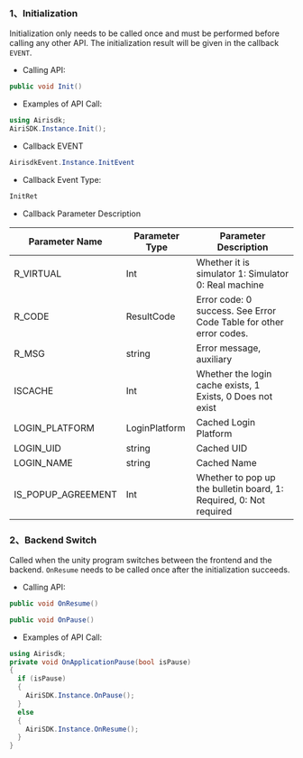 
### 1、Initialization

Initialization only needs to be called once and must be performed before calling any other API. The initialization result will be given in the callback ```EVENT```.

 + Calling API:		
 ```csharp
 public void Init()
 ```
 + Examples of API Call:
```csharp
using Airisdk;
AiriSDK.Instance.Init();
```
 + Callback EVENT		
```csharp
AirisdkEvent.Instance.InitEvent
```
 + Callback Event Type:
```csharp
InitRet
```
+ Callback Parameter Description

| Parameter Name | Parameter Type | Parameter Description |
| ------ | ------ | ------ |
| R_VIRTUAL | Int | Whether it is simulator 1: Simulator 0: Real machine |
| R_CODE | ResultCode | Error code: 0 success. See Error Code Table for other error codes. |
| R_MSG | string | Error message, auxiliary |
| ISCACHE | Int | Whether the login cache exists, 1 Exists, 0 Does not exist |
| LOGIN_PLATFORM | LoginPlatform | Cached Login Platform |
| LOGIN_UID | string | Cached UID |
| LOGIN_NAME | string | Cached Name |
| IS_POPUP_AGREEMENT | Int | Whether to pop up the bulletin board, 1: Required, 0: Not required |

### 2、Backend Switch

Called when the unity program switches between the frontend and the backend. 
```OnResume``` needs to be called once after the initialization succeeds.

+ Calling API:		

```csharp
public void OnResume()
```
```csharp
public void OnPause()
```
+ Examples of API Call:
```csharp
using Airisdk;
private void OnApplicationPause(bool isPause)
{
  if (isPause)
  {
    AiriSDK.Instance.OnPause();
  }
  else
  {
    AiriSDK.Instance.OnResume();
  }
}
```

